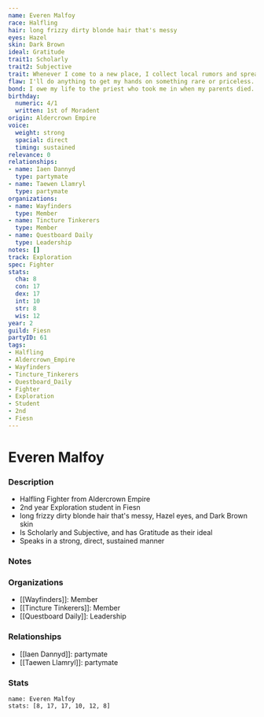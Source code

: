 ```yaml
---
name: Everen Malfoy
race: Halfling
hair: long frizzy dirty blonde hair that's messy
eyes: Hazel
skin: Dark Brown
ideal: Gratitude
trait1: Scholarly
trait2: Subjective
trait: Whenever I come to a new place, I collect local rumors and spread gossip.
flaw: I'll do anything to get my hands on something rare or priceless.
bond: I owe my life to the priest who took me in when my parents died.
birthday:
  numeric: 4/1
  written: 1st of Moradent
origin: Aldercrown Empire
voice:
  weight: strong
  spacial: direct
  timing: sustained
relevance: 0
relationships:
- name: Iaen Dannyd
  type: partymate
- name: Taewen Llamryl
  type: partymate
organizations:
- name: Wayfinders
  type: Member
- name: Tincture Tinkerers
  type: Member
- name: Questboard Daily
  type: Leadership
notes: []
track: Exploration
spec: Fighter
stats:
  cha: 8
  con: 17
  dex: 17
  int: 10
  str: 8
  wis: 12
year: 2
guild: Fiesn
partyID: 61
tags:
- Halfling
- Aldercrown_Empire
- Wayfinders
- Tincture_Tinkerers
- Questboard_Daily
- Fighter
- Exploration
- Student
- 2nd
- Fiesn
---
```

# Everen Malfoy
### Description
- Halfling Fighter from Aldercrown Empire
- 2nd year Exploration student in Fiesn
- long frizzy dirty blonde hair that's messy, Hazel eyes, and Dark Brown skin
- Is Scholarly and Subjective, and has Gratitude as their ideal
- Speaks in a strong, direct, sustained manner

### Notes

### Organizations
- [[Wayfinders]]: Member
- [[Tincture Tinkerers]]: Member
- [[Questboard Daily]]: Leadership

### Relationships
- [[Iaen Dannyd]]: partymate
- [[Taewen Llamryl]]: partymate

### Stats
```statblock
name: Everen Malfoy
stats: [8, 17, 17, 10, 12, 8]
```